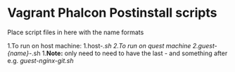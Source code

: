 # Vagrant Phalcon Postinstall scripts

Place script files in here with the name formats

1.To run on host machine:
  1.host-*.sh
2.To run on quest machine
  2.guest-{name}-*.sh
    1.**Note:** only need to need to have the last - and something after e.g. *guest-nginx-git.sh*
